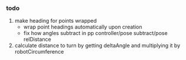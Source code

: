 ### todo

1. make heading for points wrapped 
    - wrap point headings automatically upon creation
    - fix how angles subtract in pp controller/pose subtract/pose relDistance
2. calculate distance to turn by getting deltaAngle and multiplying it by robotCircumference